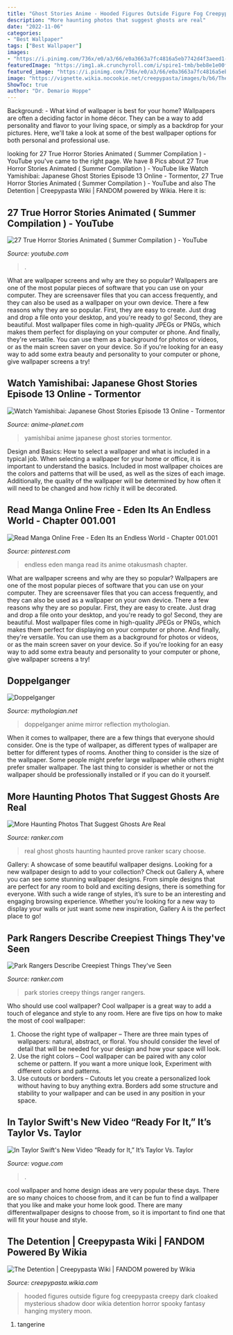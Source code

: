 ```yaml
---
title: "Ghost Stories Anime - Hooded Figures Outside Figure Fog Creepypasta Creepy Dark Cloaked Mysterious Shadow Door Wikia Detention Horror Spooky Fantasy Hanging Mystery Moon"
description: "More haunting photos that suggest ghosts are real"
date: "2022-11-06"
categories:
- "Best Wallpaper"
tags: ["Best Wallpaper"]
images:
- "https://i.pinimg.com/736x/e0/a3/66/e0a3663a7fc4816a5eb7742d4f3aeed1--cbr-endless.jpg"
featuredImage: "https://img1.ak.crunchyroll.com/i/spire1-tmb/beb8e1e00f228b9038c091a9b7490d2b1379459289_full.jpg"
featured_image: "https://i.pinimg.com/736x/e0/a3/66/e0a3663a7fc4816a5eb7742d4f3aeed1--cbr-endless.jpg"
image: "https://vignette.wikia.nocookie.net/creepypasta/images/b/b6/The_hooded_figures_outside.jpg/revision/latest?cb=20130410202402"
ShowToc: true
author: "Dr. Demario Hoppe"
---
```



Background: - What kind of wallpaper is best for your home?
Wallpapers are often a deciding factor in home décor. They can be a way to add personality and flavor to your living space, or simply as a backdrop for your pictures. Here, we'll take a look at some of the best wallpaper options for both personal and professional use.

	

		
looking for 27 True Horror Stories Animated ( Summer Compilation ) - YouTube you've came to the right page. We have 8 Pics about 27 True Horror Stories Animated ( Summer Compilation ) - YouTube like Watch Yamishibai: Japanese Ghost Stories Episode 13 Online - Tormentor, 27 True Horror Stories Animated ( Summer Compilation ) - YouTube and also The Detention | Creepypasta Wiki | FANDOM powered by Wikia. Here it is:
		
    
## 27 True Horror Stories Animated ( Summer Compilation ) - YouTube

<img loading=lazy src="https://i.ytimg.com/vi/UmjbJ-x2ifk/maxresdefault.jpg" onerror="this.onerror=null;this.src='https://tse4.mm.bing.net/th?id=OIP.H1cyyJNoYTQdEAV1qq9FxgHaEK&amp;pid=15.1';" alt="27 True Horror Stories Animated ( Summer Compilation ) - YouTube">

_Source: youtube.com_

>. 

	

What are wallpaper screens and why are they so popular?
Wallpapers are one of the most popular pieces of software that you can use on your computer. They are screensaver files that you can access frequently, and they can also be used as a wallpaper on your own device. There a few reasons why they are so popular. First, they are easy to create. Just drag and drop a file onto your desktop, and you're ready to go! Second, they are beautiful. Most wallpaper files come in high-quality JPEGs or PNGs, which makes them perfect for displaying on your computer or phone. And finally, they're versatile. You can use them as a background for photos or videos, or as the main screen saver on your device. So if you're looking for an easy way to add some extra beauty and personality to your computer or phone, give wallpaper screens a try!

    
## Watch Yamishibai: Japanese Ghost Stories Episode 13 Online - Tormentor

<img loading=lazy src="https://img1.ak.crunchyroll.com/i/spire1-tmb/beb8e1e00f228b9038c091a9b7490d2b1379459289_full.jpg" onerror="this.onerror=null;this.src='https://tse1.mm.bing.net/th?id=OIP.wEViQceXX8na5tjYHwE0qgHaEK&amp;pid=15.1';" alt="Watch Yamishibai: Japanese Ghost Stories Episode 13 Online - Tormentor">

_Source: anime-planet.com_

>yamishibai anime japanese ghost stories tormentor. 

	

Design and Basics: How to select a wallpaper and what is included in a typical job.
When selecting a wallpaper for your home or office, it is important to understand the basics. Included in most wallpaper choices are the colors and patterns that will be used, as well as the sizes of each image. Additionally, the quality of the wallpaper will be determined by how often it will need to be changed and how richly it will be decorated.

    
## Read Manga Online Free - Eden Its An Endless World - Chapter 001.001

<img loading=lazy src="https://i.pinimg.com/736x/e0/a3/66/e0a3663a7fc4816a5eb7742d4f3aeed1--cbr-endless.jpg" onerror="this.onerror=null;this.src='https://tse3.mm.bing.net/th?id=OIP.ypPM12_s8QGao5BBh16nlQDPEs&amp;pid=15.1';" alt="Read Manga Online Free - Eden Its an Endless World - Chapter 001.001">

_Source: pinterest.com_

>endless eden manga read its anime otakusmash chapter. 

	

What are wallpaper screens and why are they so popular?
Wallpapers are one of the most popular pieces of software that you can use on your computer. They are screensaver files that you can access frequently, and they can also be used as a wallpaper on your own device. There a few reasons why they are so popular. First, they are easy to create. Just drag and drop a file onto your desktop, and you're ready to go! Second, they are beautiful. Most wallpaper files come in high-quality JPEGs or PNGs, which makes them perfect for displaying on your computer or phone. And finally, they're versatile. You can use them as a background for photos or videos, or as the main screen saver on your device. So if you're looking for an easy way to add some extra beauty and personality to your computer or phone, give wallpaper screens a try!

    
## Doppelganger

<img loading=lazy src="https://mythologian.net/wp-content/uploads/2014/07/doppelganger-1024x640.jpg" onerror="this.onerror=null;this.src='https://tse3.mm.bing.net/th?id=OIP.J2po9wBH-7ZQ8RP3ihSEFAHaEo&amp;pid=15.1';" alt="Doppelganger">

_Source: mythologian.net_

>doppelganger anime mirror reflection mythologian. 

	

When it comes to wallpaper, there are a few things that everyone should consider. One is the type of wallpaper, as different types of wallpaper are better for different types of rooms. Another thing to consider is the size of the wallpaper. Some people might prefer large wallpaper while others might prefer smaller wallpaper. The last thing to consider is whether or not the wallpaper should be professionally installed or if you can do it yourself.

    
## More Haunting Photos That Suggest Ghosts Are Real

<img loading=lazy src="https://imgix.ranker.com/list_img_v2/7040/1747040/original/14-more-photos-that-prove-ghosts-are-real-u1?w=817&amp;h=427&amp;fm=jpg&amp;q=50&amp;fit=crop" onerror="this.onerror=null;this.src='https://tse4.mm.bing.net/th?id=OIP.oTLp105R_QLd-h0CeAfPNgHaD3&amp;pid=15.1';" alt="More Haunting Photos That Suggest Ghosts Are Real">

_Source: ranker.com_

>real ghost ghosts haunting haunted prove ranker scary choose. 

	

Gallery: A showcase of some beautiful wallpaper designs.
Looking for a new wallpaper design to add to your collection? Check out Gallery A, where you can see some stunning wallpaper designs. From simple designs that are perfect for any room to bold and exciting designs, there is something for everyone. With such a wide range of styles, it’s sure to be an interesting and engaging browsing experience. Whether you’re looking for a new way to display your walls or just want some new inspiration, Gallery A is the perfect place to go!





	
	
    
## Park Rangers Describe Creepiest Things They&#039;ve Seen

<img loading=lazy src="https://imgix.ranker.com/list_og_img/118/2345579/original/creepy-park-ranger-stories-u18?w=817&amp;h=427&amp;fm=jpg&amp;q=50&amp;fit=crop" onerror="this.onerror=null;this.src='https://tse3.mm.bing.net/th?id=OIP.0M5S8u6EjrDLOR45dEBMlQHaD3&amp;pid=15.1';" alt="Park Rangers Describe Creepiest Things They&#039;ve Seen">

_Source: ranker.com_

>park stories creepy things ranger rangers. 

	

Who should use cool wallpaper?
Cool wallpaper is a great way to add a touch of elegance and style to any room. Here are five tips on how to make the most of cool wallpaper: 
1) Choose the right type of wallpaper – There are three main types of wallpapers: natural, abstract, or floral. You should consider the level of detail that will be needed for your design and how your space will look. 
2) Use the right colors – Cool wallpaper can be paired with any color scheme or pattern. If you want a more unique look, Experiment with different colors and patterns. 
3) Use cutouts or borders – Cutouts let you create a personalized look without having to buy anything extra. Borders add some structure and stability to your wallpaper and can be used in any position in your space.

    
## In Taylor Swift&#039;s New Video “Ready For It,” It’s Taylor Vs. Taylor

<img loading=lazy src="https://assets.vogue.com/photos/59f33de607f0220ed726afac/16:9/w_1280,c_limit/00-social-taylor-swift.jpg?mbid=social_retweet" onerror="this.onerror=null;this.src='https://tse3.mm.bing.net/th?id=OIP.joCp574bPDKNsZIs-pvZ0gHaEK&amp;pid=15.1';" alt="In Taylor Swift&#039;s New Video “Ready for It,” It’s Taylor Vs. Taylor">

_Source: vogue.com_

>. 

	

cool wallpaper and home design ideas are very popular these days. There are so many choices to choose from, and it can be fun to find a wallpaper that you like and make your home look good. There are many differentwallpaper designs to choose from, so it is important to find one that will fit your house and style.

    
## The Detention | Creepypasta Wiki | FANDOM Powered By Wikia

<img loading=lazy src="https://vignette.wikia.nocookie.net/creepypasta/images/b/b6/The_hooded_figures_outside.jpg/revision/latest?cb=20130410202402" onerror="this.onerror=null;this.src='https://tse2.mm.bing.net/th?id=OIP.VcM-qghGhppRqMkLJhpH2wHaFz&amp;pid=15.1';" alt="The Detention | Creepypasta Wiki | FANDOM powered by Wikia">

_Source: creepypasta.wikia.com_

>hooded figures outside figure fog creepypasta creepy dark cloaked mysterious shadow door wikia detention horror spooky fantasy hanging mystery moon. 

	

1. tangerine 


